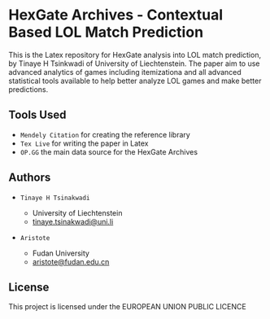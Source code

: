 # HexGate Archives - Contextual Based LOL Match Prediction

This is the Latex repository for HexGate analysis into LOL match prediction, by Tinaye H Tsinkwadi of University of Liechtenstein. The paper aim to use advanced analytics of games including itemizationa and all advanced statistical tools available to help better analyze LOL games and make better predictions.

## Tools Used

- `Mendely Citation` for creating the reference library
- `Tex Live` for writing the paper in Latex
- `OP.GG` the main data source for the HexGate Archives

## Authors

- `Tinaye H Tsinakwadi`
  - University of Liechtenstein
  - <tinaye.tsinakwadi@uni.li>

- `Aristote`
  - Fudan University
  - <aristote@fudan.edu.cn>

## License

This project is licensed under the EUROPEAN UNION PUBLIC LICENCE
